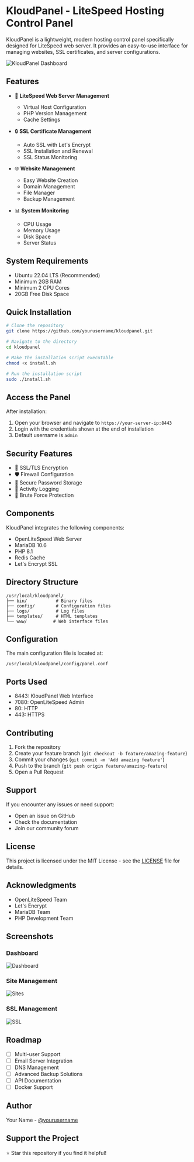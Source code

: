 # KloudPanel - LiteSpeed Hosting Control Panel

KloudPanel is a lightweight, modern hosting control panel specifically designed for LiteSpeed web server. It provides an easy-to-use interface for managing websites, SSL certificates, and server configurations.

![KloudPanel Dashboard](screenshots/dashboard.png)

## Features

- 🚀 **LiteSpeed Web Server Management**
  - Virtual Host Configuration
  - PHP Version Management
  - Cache Settings

- 🔒 **SSL Certificate Management**
  - Auto SSL with Let's Encrypt
  - SSL Installation and Renewal
  - SSL Status Monitoring

- 🌐 **Website Management**
  - Easy Website Creation
  - Domain Management
  - File Manager
  - Backup Management

- 📊 **System Monitoring**
  - CPU Usage
  - Memory Usage
  - Disk Space
  - Server Status

## System Requirements

- Ubuntu 22.04 LTS (Recommended)
- Minimum 2GB RAM
- Minimum 2 CPU Cores
- 20GB Free Disk Space

## Quick Installation

```bash
# Clone the repository
git clone https://github.com/yourusername/kloudpanel.git

# Navigate to the directory
cd kloudpanel

# Make the installation script executable
chmod +x install.sh

# Run the installation script
sudo ./install.sh
```

## Access the Panel

After installation:
1. Open your browser and navigate to `https://your-server-ip:8443`
2. Login with the credentials shown at the end of installation
3. Default username is `admin`

## Security Features

- 🔐 SSL/TLS Encryption
- 🛡️ Firewall Configuration
- 🔑 Secure Password Storage
- 📝 Activity Logging
- 🚫 Brute Force Protection

## Components

KloudPanel integrates the following components:

- OpenLiteSpeed Web Server
- MariaDB 10.6
- PHP 8.1
- Redis Cache
- Let's Encrypt SSL

## Directory Structure

```
/usr/local/kloudpanel/
├── bin/           # Binary files
├── config/        # Configuration files
├── logs/          # Log files
├── templates/     # HTML templates
└── www/          # Web interface files
```

## Configuration

The main configuration file is located at:
```
/usr/local/kloudpanel/config/panel.conf
```

## Ports Used

- 8443: KloudPanel Web Interface
- 7080: OpenLiteSpeed Admin
- 80: HTTP
- 443: HTTPS

## Contributing

1. Fork the repository
2. Create your feature branch (`git checkout -b feature/amazing-feature`)
3. Commit your changes (`git commit -m 'Add amazing feature'`)
4. Push to the branch (`git push origin feature/amazing-feature`)
5. Open a Pull Request

## Support

If you encounter any issues or need support:
- Open an issue on GitHub
- Check the documentation
- Join our community forum

## License

This project is licensed under the MIT License - see the [LICENSE](LICENSE) file for details.

## Acknowledgments

- OpenLiteSpeed Team
- Let's Encrypt
- MariaDB Team
- PHP Development Team

## Screenshots

### Dashboard
![Dashboard](screenshots/dashboard.png)

### Site Management
![Sites](screenshots/sites.png)

### SSL Management
![SSL](screenshots/ssl.png)

## Roadmap

- [ ] Multi-user Support
- [ ] Email Server Integration
- [ ] DNS Management
- [ ] Advanced Backup Solutions
- [ ] API Documentation
- [ ] Docker Support

## Author

Your Name - [@yourusername](https://github.com/yourusername)

## Support the Project

⭐️ Star this repository if you find it helpful!
